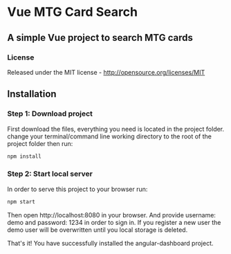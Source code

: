 # Vue MTG Card Search
## A simple Vue project to search MTG cards

### License
Released under the MIT license - http://opensource.org/licenses/MIT

## Installation

### Step 1: Download project

First download the files, everything you need is located in the project folder.
change your terminal/command line working directory to the root of the project folder then run: 
```bash
npm install
```

### Step 2: Start local server

In order to serve this project to your browser run:
```bash
npm start
```
Then open http://localhost:8080 in your browser.
And provide username: demo and password: 1234 in order to sign in.
If you register a new user the demo user will be overwritten until you local storage is deleted.


That's it! You have successfully installed the angular-dashboard project.

